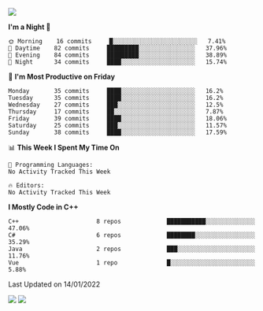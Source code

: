 ![](https://komarev.com/ghpvc/?username=lilpidgey&color=red)
<!--START_SECTION:waka-->
**I'm a Night 🦉** 

```text
🌞 Morning    16 commits     █░░░░░░░░░░░░░░░░░░░░░░░░   7.41% 
🌆 Daytime    82 commits     █████████░░░░░░░░░░░░░░░░   37.96% 
🌃 Evening    84 commits     █████████░░░░░░░░░░░░░░░░   38.89% 
🌙 Night      34 commits     ████░░░░░░░░░░░░░░░░░░░░░   15.74%

```
📅 **I'm Most Productive on Friday** 

```text
Monday       35 commits     ████░░░░░░░░░░░░░░░░░░░░░   16.2% 
Tuesday      35 commits     ████░░░░░░░░░░░░░░░░░░░░░   16.2% 
Wednesday    27 commits     ███░░░░░░░░░░░░░░░░░░░░░░   12.5% 
Thursday     17 commits     ██░░░░░░░░░░░░░░░░░░░░░░░   7.87% 
Friday       39 commits     ████░░░░░░░░░░░░░░░░░░░░░   18.06% 
Saturday     25 commits     ███░░░░░░░░░░░░░░░░░░░░░░   11.57% 
Sunday       38 commits     ████░░░░░░░░░░░░░░░░░░░░░   17.59%

```


📊 **This Week I Spent My Time On** 

```text
💬 Programming Languages: 
No Activity Tracked This Week

🔥 Editors: 
No Activity Tracked This Week

```

**I Mostly Code in C++** 

```text
C++                      8 repos             ███████████░░░░░░░░░░░░░░   47.06% 
C#                       6 repos             ████████░░░░░░░░░░░░░░░░░   35.29% 
Java                     2 repos             ███░░░░░░░░░░░░░░░░░░░░░░   11.76% 
Vue                      1 repo              █░░░░░░░░░░░░░░░░░░░░░░░░   5.88%

```



 Last Updated on 14/01/2022
<!--END_SECTION:waka-->
![](https://hit.yhype.me/github/profile?user_id=42968544)
![](https://komarev.com/ghpvc/?lilpidgey)
